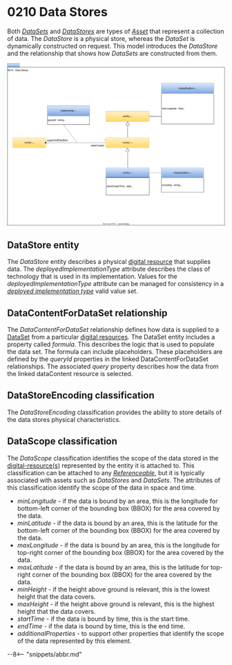 <!-- SPDX-License-Identifier: CC-BY-4.0 -->
<!-- Copyright Contributors to the ODPi Egeria project. -->

# 0210 Data Stores

Both [*DataSets*](/types/0/0010-Base-Model#dataset) and [*DataStores*](#datastore) are types of [*Asset*](/types/0/0010-Base-Model#dataset) that represent a collection of data.  The *DataStore* is a physical store, whereas the *DataSet* is dynamically constructed on request.  This model introduces the *DataStore* and the relationship that shows how *DataSets* are constructed from them.

![UML](0210-Data-Stores.svg)

## DataStore entity

The *DataStore* entity describes a physical [digital resource](/concepts/digital-resource) that supplies data.  The *deployedImplementationType* attribute describes the class of technology that is used in its implementation.  Values for the *deployedImplementationType* attribute can be managed for consistency in a [*deployed implementation type*](/concepts/deployed-implementation-type) valid value set.

## DataContentForDataSet relationship

The *DataContentForDataSet* relationship defines how data is supplied to a [DataSet](/types/0/0010-Base-Model) from a particular [digital resources](/concepts/digital-resource).  The DataSet entity includes a property called *formula*.  This describes the logic that is used to populate the data set.  The formula can include placeholders.  These placeholders are defined by the *queryId* properties in the linked DataContentForDataSet relationships.  The associated *query* property describes how the data from the linked dataContent resource is selected.

## DataStoreEncoding classification

The *DataStoreEncoding* classification provides the ability to store details of the data stores physical characteristics.

## DataScope classification

The *DataScope* classification identifies the scope of the data stored in the [digital-resource(s)](/concepts/digital-resource) represented by the entity it is attached to.  This classification can be attached to any [*Referenceable*](/types/0/0010-Base-Model), but it is typically associated with assets such as *DataStores* and *DataSets*.  The attributes of this classification identify the scope of the data in space and time.

* *minLongitude* - if the data is bound by an area, this is the longitude for bottom-left corner of the bounding box (BBOX) for the area covered by the data.
* *minLatitude* - if the data is bound by an area, this is the latitude for the bottom-left corner of the bounding box (BBOX) for the area covered by the data.
* *maxLongitude* - if the data is bound by an area, this is the longitude for top-right corner of the bounding box (BBOX) for the area covered by the data.
* *maxLatitude* - if the data is bound by an area, this is the latitude for top-right corner of the bounding box (BBOX) for the area covered by the data.
* *minHeight* - if the height above ground is relevant, this is the lowest height that the data covers.
* *maxHeight* - if the height above ground is relevant, this is the highest height that the data covers.
* *startTime* - if the data is bound by time, this is the start time.
* *endTime* - if the data is bound by time, this is the end time.
* *additionalProperties* - to support other properties that identify the scope of the data represented by this element.


--8<-- "snippets/abbr.md"